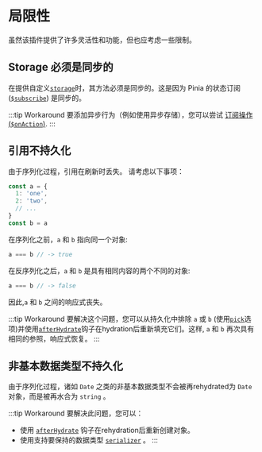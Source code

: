 # 局限性

虽然该插件提供了许多灵活性和功能，但也应考虑一些限制。

## Storage 必须是同步的

在提供自定义[`storage`](/guide/config#storage)时，其方法必须是同步的。这是因为 Pinia 的状态订阅 ([`$subscribe`](https://pinia.vuejs.org/core-concepts/state#Subscribing-to-the-state)) 是同步的。

:::tip Workaround
要添加异步行为（例如使用异步存储），您可以尝试 [订阅操作 (`$onAction`)](https://pinia.vuejs.org/core-concepts/actions.html#Subscribing-to-actions).
:::

## 引用不持久化

由于序列化过程，引用在刷新时丢失。
请考虑以下事项：

```ts
const a = {
  1: 'one',
  2: 'two',
  // ...
}
const b = a
```

在序列化之前，`a` 和 `b` 指向同一个对象:
```ts
a === b // -> true
```

在反序列化之后，`a` 和 `b` 是具有相同内容的两个不同的对象:
```ts
a === b // -> false
```

因此,`a` 和 `b` 之间的响应式丧失。

:::tip Workaround
要解决这个问题，您可以从持久化中排除 `a` 或 `b` (使用[`pick`](/guide/config#pick)选项)并使用[` afterHydrate `](/guide/config#afterhydrate)钩子在hydration后重新填充它们。这样, `a` 和 `b` 再次具有相同的参照，响应式恢复。
:::

## 非基本数据类型不持久化

由于序列化过程，诸如 `Date` 之类的非基本数据类型不会被再rehydrated为 `Date` 对象，而是被再水合为 `string` 。

:::tip Workaround
要解决此问题，您可以：
- 使用 [`afterHydrate`](/guide/config#afterhydrate) 钩子在rehydration后重新创建对象。
- 使用支持要保持的数据类型 [`serializer`](/guide/config#serializer) 。
:::

